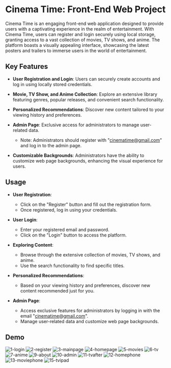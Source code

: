 # Cinema Time: Front-End Web Project

Cinema Time is an engaging front-end web application designed to provide users with a captivating experience in the realm of entertainment. With Cinema Time, users can register and login securely using local storage, granting access to a vast collection of movies, TV shows, and anime. The platform boasts a visually appealing interface, showcasing the latest posters and trailers to immerse users in the world of entertainment.

## Key Features

- **User Registration and Login**: Users can securely create accounts and log in using locally stored credentials.

- **Movie, TV Show, and Anime Collection**: Explore an extensive library featuring genres, popular releases, and convenient search functionality.

- **Personalized Recommendations**: Discover new content tailored to your viewing history and preferences.

- **Admin Page**: Exclusive access for administrators to manage user-related data. 
  - Note: Administrators should register with "cinematime@gmail.com" and log in to the admin page.

- **Customizable Backgrounds**: Administrators have the ability to customize web page backgrounds, enhancing the visual experience for users.

## Usage

- **User Registration**:
  - Click on the "Register" button and fill out the registration form.
  - Once registered, log in using your credentials.

- **User Login**:
  - Enter your registered email and password.
  - Click on the "Login" button to access the platform.

- **Exploring Content**:
  - Browse through the extensive collection of movies, TV shows, and anime.
  - Use the search functionality to find specific titles.

- **Personalized Recommendations**:
  - Based on your viewing history and preferences, discover new content recommended just for you.

- **Admin Page**:
  - Access exclusive features for administrators by logging in with the email "cinematime@gmail.com".
  - Manage user-related data and customize web page backgrounds.

## Demo

![1-login](https://github.com/mo-ibrahim22/CinemaTime/assets/125498637/fbcb5152-68aa-4028-a445-0be709f00119)
![2-register](https://github.com/mo-ibrahim22/CinemaTime/assets/125498637/456534ef-7ed6-46ac-bb76-c5fd9c01f06e)
![3-mainpage](https://github.com/mo-ibrahim22/CinemaTime/assets/125498637/2a004d40-9608-4866-bb6d-6bb82a68e2ae)
![4-homepage](https://github.com/mo-ibrahim22/CinemaTime/assets/125498637/fe8e0300-cc9e-46d4-92d1-31ccfb3a3978)
![5-movies](https://github.com/mo-ibrahim22/CinemaTime/assets/125498637/43727505-f32e-472a-b200-5de5481b267e)
![6-tv](https://github.com/mo-ibrahim22/CinemaTime/assets/125498637/f41d98a1-8c8a-4c26-8e48-b35b13c3e436)
![7-anime](https://github.com/mo-ibrahim22/CinemaTime/assets/125498637/0770b0d5-51e6-4da2-96f3-bf3f399a2ad3)
![9-about](https://github.com/mo-ibrahim22/CinemaTime/assets/125498637/a6c4fb13-0e19-4505-9e33-ab40206c785e)
![10-admin](https://github.com/mo-ibrahim22/CinemaTime/assets/125498637/d641ba44-44b3-4824-a45f-394e65077230)
![11-tvafter](https://github.com/mo-ibrahim22/CinemaTime/assets/125498637/ced22519-1067-4062-8c3c-dd0e063bc3bd)
![12-homephone](https://github.com/mo-ibrahim22/CinemaTime/assets/125498637/a93fd0b1-35cf-490f-a92e-144f6859ce03)
![13-moviephone](https://github.com/mo-ibrahim22/CinemaTime/assets/125498637/f6c39099-144e-44c8-8e6e-7971466c16f9)
![15-tvipad](https://github.com/mo-ibrahim22/CinemaTime/assets/125498637/84c57869-b6d7-4344-ad91-169e444ee074)

